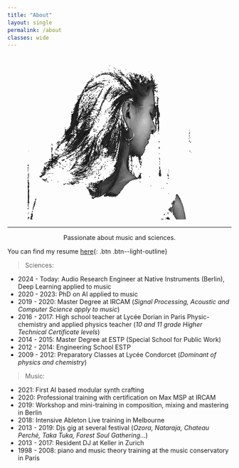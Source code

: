 ```yaml
---
title: "About"
layout: single
permalink: /about
classes: wide
---
```


<p align="center">
  <img width="500" height="370" src="https://raw.githubusercontent.com/ninon-io/ninon-io.github.io/master/images/ninon_dos2.png">
</p>

*****************************************************
<p align="center">
Passionate about music and sciences. 
</p>

You can find my resume [here](/documents/CV2024.pdf.pdf){: .btn .btn--light-outline}

> Sciences:
- 2024 - Today: Audio Research Engineer at Native Instruments (Berlin), Deep Learning applied to music
- 2020 - 2023: PhD on AI applied to music
- 2019 - 2020: Master Degree at IRCAM (*Signal Processing, Acoustic and Computer Science apply to music*)
- 2016 - 2017: High school teacher at Lycée Dorian in Paris 
               Physic-chemistry and applied physics teacher (*10 and 11 grade Higher Technical Certificate levels*)
- 2014 - 2015: Master Degree at ESTP (Special School for Public Work)
- 2012 - 2014: Engineering School ESTP
- 2009 - 2012: Preparatory Classes at Lycée Condorcet (*Dominant of physics and chemistry*)

> Music:
- 2021: First AI based modular synth crafting
- 2020: Professional training with certification on Max MSP at IRCAM
- 2019: Workshop and mini-training in composition, mixing and mastering in Berlin
- 2018: Intensive Ableton Live training in Melbourne
- 2013 - 2019: Djs gig at several festival (*Ozora, Nataraja, Chateau Perché, Taka Tuka, Forest Soul Gathering...*)
- 2013 - 2017: Resident DJ at Keller in Zurich
- 1998 - 2008: piano and music theory training at the music conservatory in Paris

